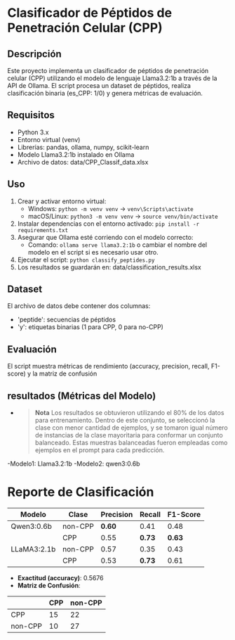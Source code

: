 # Clasificador de Péptidos de Penetración Celular (CPP)

## Descripción

Este proyecto implementa un clasificador de péptidos de penetración celular (CPP) utilizando el modelo de lenguaje Llama3.2:1b a través de la API de Ollama. El script procesa un dataset de péptidos, realiza clasificación binaria (es_CPP: 1/0) y genera métricas de evaluación.

## Requisitos

- Python 3.x
- Entorno virtual (venv)
- Librerías: pandas, ollama, numpy, scikit-learn
- Modelo Llama3.2:1b instalado en Ollama
- Archivo de datos: data/CPP_Classif_data.xlsx

## Uso

1. Crear y activar entorno virtual:
   - Windows: `python -m venv venv` → `venv\Scripts\activate`
   - macOS/Linux: `python3 -m venv venv` → `source venv/bin/activate`
2. Instalar dependencias con el entorno activado: `pip install -r requirements.txt`
3. Asegurar que Ollama esté corriendo con el modelo correcto:
   - Comando: `ollama serve llama3.2:1b` o cambiar el nombre del modelo en el script si es necesario usar otro.
4. Ejecutar el script: `python classify_peptides.py`
5. Los resultados se guardarán en: data/classification_results.xlsx

## Dataset

El archivo de datos debe contener dos columnas:

- 'peptide': secuencias de péptidos
- 'y': etiquetas binarias (1 para CPP, 0 para no-CPP)

## Evaluación

El script muestra métricas de rendimiento (accuracy, precision, recall, F1-score) y la matriz de confusión

## resultados (Métricas del Modelo)

- > **Nota** Los resultados se obtuvieron utilizando el 80% de los datos para entrenamiento. Dentro de este conjunto, se seleccionó la clase con menor cantidad de ejemplos, y se tomaron igual número de instancias de la clase mayoritaria para conformar un conjunto balanceado. Estas muestras balanceadas fueron empleadas como ejemplos en el prompt para cada predicción.

-Modelo1: Llama3.2:1b
-Modelo2: qwen3:0.6b

# Reporte de Clasificación

| Modelo      | Clase   | Precision | Recall   | F1-Score |
| ----------- | ------- | --------- | -------- | -------- |
| Qwen3:0.6b  | non-CPP | **0.60**  | 0.41     | 0.48     |
|             | CPP     | 0.55      | **0.73** | **0.63** |
| LLaMA3:2.1b | non-CPP | 0.57      | 0.35     | 0.43     |
|             | CPP     | 0.53      | **0.73** | 0.61     |

- **Exactitud (accuracy)**: 0.5676
- **Matriz de Confusión**:

|         | CPP | non-CPP |
| ------- | --- | ------- |
| CPP     | 15  | 22      |
| non-CPP | 10  | 27      |
